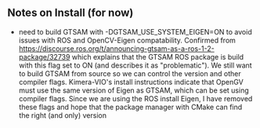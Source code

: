 ## Notes on Install (for now)

- need to build GTSAM with -DGTSAM_USE_SYSTEM_EIGEN=ON to avoid issues with ROS and OpenCV-Eigen compatability. Confirmed from https://discourse.ros.org/t/announcing-gtsam-as-a-ros-1-2-package/32739 which explains that the GTSAM ROS package is build with this flag set to ON (and describes it as "problematic"). We still want to build GTSAM from source so we can control the version and other compiler flags.
Kimera-VIO's install instructions indicate that OpenGV must use the same version of Eigen as GTSAM, which can be set using compiler flags. Since we are using the ROS install Eigen, I have removed these flags and hope that the package manager with CMake can find the right (and only) version
